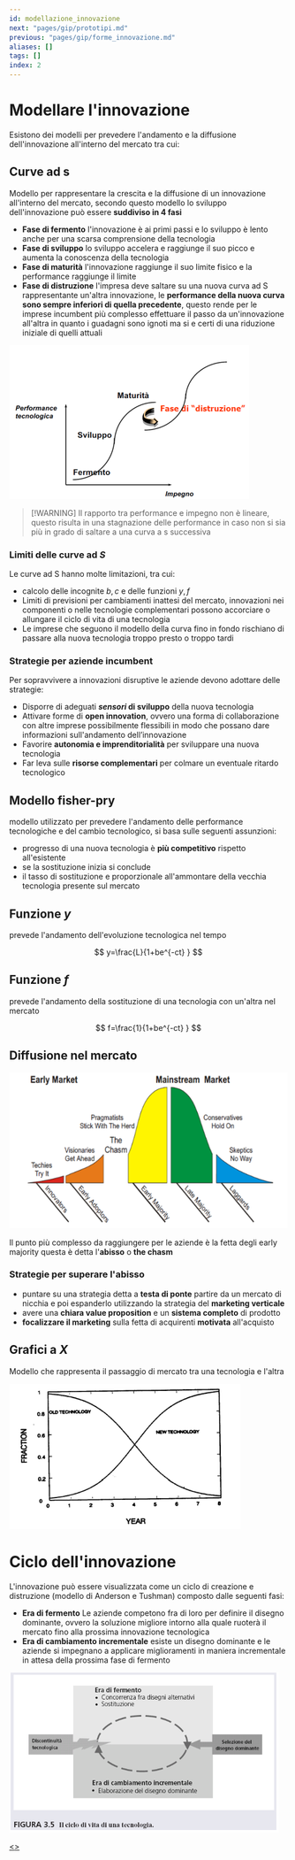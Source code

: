 ```yaml
---
id: modellazione_innovazione
next: "pages/gip/prototipi.md"
previous: "pages/gip/forme_innovazione.md"
aliases: []
tags: []
index: 2
---
```


# Modellare l'innovazione

Esistono dei modelli per prevedere l'andamento e la diffusione dell'innovazione all'interno del mercato tra cui:

## Curve ad s

Modello per rappresentare la crescita e la diffusione di un innovazione all'interno del mercato, secondo questo modello lo sviluppo dell'innovazione può essere **suddiviso in 4 fasi**

- **Fase di fermento** l'innovazione è ai primi passi e lo sviluppo è lento anche per una scarsa comprensione della tecnologia
- **Fase di sviluppo** lo sviluppo accelera e raggiunge il suo picco e aumenta la conoscenza della tecnologia
- **Fase di maturità** l'innovazione raggiunge il suo limite fisico e la performance raggiunge il limite
- **Fase di distruzione** l'impresa deve saltare su una nuova curva ad S rappresentante un'altra innovazione, le **performance della nuova curva sono sempre inferiori di quella precedente**, questo rende per le imprese incumbent più complesso effettuare il passo da un'innovazione all'altra in quanto i guadagni sono ignoti ma si e certi di una riduzione iniziale di quelli attuali

![](assets/gip/Pasted%20image%2020231214174652.png)
>[!WARNING] Il rapporto tra performance e impegno non è lineare, questo risulta in una stagnazione delle performance in caso non si sia più in grado di saltare a una curva a s successiva

###  Limiti delle curve ad $S$

Le curve ad S hanno molte limitazioni, tra cui:

- calcolo delle incognite $b,c$ e delle funzioni $y,f$
- Limiti di previsioni per cambiamenti inattesi del mercato, innovazioni nei componenti o nelle tecnologie complementari possono accorciare o allungare il ciclo di vita di una tecnologia
- Le imprese che seguono il modello della curva fino in fondo rischiano di passare alla nuova tecnologia troppo presto o troppo tardi

### Strategie per aziende incumbent

Per sopravvivere a innovazioni disruptive le aziende devono adottare delle strategie:

- Disporre di adeguati ***sensori* di sviluppo** della nuova tecnologia
- Attivare forme di **open innovation**, ovvero una forma di collaborazione con altre imprese possibilmente flessibili in modo che possano dare informazioni sull'andamento dell’innovazione
- Favorire **autonomia e imprenditorialità** per sviluppare una nuova tecnologia
- Far leva sulle **risorse complementari** per colmare un eventuale ritardo tecnologico

## Modello fisher-pry

 modello utilizzato per prevedere l'andamento delle performance tecnologiche e del cambio tecnologico, si basa sulle seguenti assunzioni:

- progresso di una nuova tecnologia è **più competitivo** rispetto all'esistente
- se la sostituzione inizia si conclude
- il tasso di sostituzione e proporzionale all'ammontare della vecchia tecnologia presente sul mercato

## Funzione $y$

prevede l'andamento dell'evoluzione tecnologica nel tempo

$$
y=\frac{L}{1+be^{-ct} }
$$

## Funzione $f$

prevede l'andamento della sostituzione di una tecnologia con un'altra nel mercato

$$
f=\frac{1}{1+be^{-ct} }
$$

## Diffusione nel mercato



![](assets/gip/Pasted%20image%2020231214185032.png)

Il punto più complesso da raggiungere per le aziende è la fetta degli early majority questa è detta l'**abisso** o **the chasm**
### Strategie per superare l'abisso

- puntare su una strategia detta a **testa di ponte** partire da un mercato di nicchia e poi espanderlo utilizzando la strategia del **marketing verticale**
- avere una **chiara value proposition** e un **sistema completo** di prodotto
- **focalizzare il marketing** sulla fetta di acquirenti **motivata** all'acquisto

## Grafici a $X$

Modello che rappresenta il passaggio di mercato tra una tecnologia e l'altra

![](assets/gip/Pasted%20image%2020231214185345.png)

# Ciclo dell'innovazione

L'innovazione può essere visualizzata come un ciclo di creazione e distruzione (modello di Anderson e Tushman) composto dalle seguenti fasi:

- **Era di fermento** Le aziende competono fra di loro per definire il disegno dominante, ovvero la soluzione migliore intorno alla quale ruoterà il mercato fino alla prossima innovazione tecnologica
- **Era di cambiamento incrementale** esiste un disegno dominante e le aziende si impegnano a applicare miglioramenti in maniera incrementale in attesa della prossima fase di fermento

![](assets/gip/Pasted%20image%2020230928163324.png)

[<](pages/gip/forme_innovazione.md)[>](pages/gip/prototipi.md)
